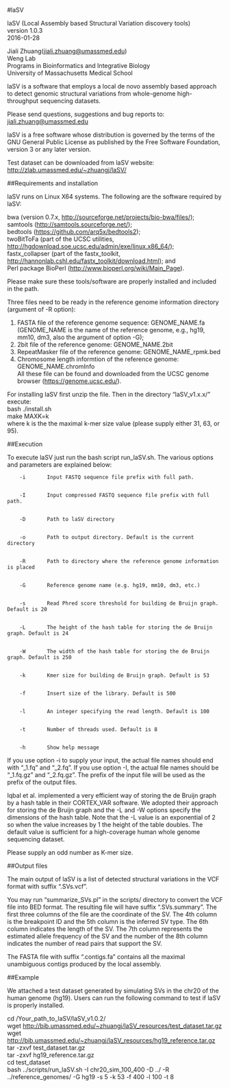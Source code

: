 #laSV

laSV (Local Assembly based Structural Variation discovery tools)  
version 1.0.3  
2016-01-28

Jiali Zhuang(jiali.zhuang@umassmed.edu)  
Weng Lab  
Programs in Bioinformatics and Integrative Biology  
University of Massachusetts Medical School

laSV is a software that employs a local de novo assembly based approach to detect genomic structural variations from whole-genome high-throughput sequencing datasets.

Please send questions, suggestions and bug reports to:  
jiali.zhuang@umassmed.edu


laSV is a free software whose distribution is governed by the terms of the GNU General Public License as published by the Free Software Foundation, version 3 or any later version. 

Test dataset can be downloaded from laSV website: http://zlab.umassmed.edu/~zhuangj/laSV/  

##Requirements and installation

laSV runs on Linux X64 systems. The following are the software required by laSV:

bwa (version 0.7.x, http://sourceforge.net/projects/bio-bwa/files/);  
samtools (http://samtools.sourceforge.net/);  
bedtools (https://github.com/arq5x/bedtools2);  
twoBitToFa (part of the UCSC utilities, http://hgdownload.soe.ucsc.edu/admin/exe/linux.x86_64/);  
fastx_collapser (part of the fastx_toolkit, http://hannonlab.cshl.edu/fastx_toolkit/download.html); and  
Perl package BioPerl (http://www.bioperl.org/wiki/Main_Page).  

Please make sure these tools/software are properly installed and included in the path.   

Three files need to be ready in the reference genome information directory (argument of -R option):  
1. FASTA file of the reference genome sequence: GENOME_NAME.fa (GENOME_NAME is the name of the reference genome, e.g., hg19, mm10, dm3, also the argument of option -G);  
2. 2bit file of the reference genome: GENOME_NAME.2bit  
3. RepeatMasker file of the reference genome: GENOME_NAME_rpmk.bed  
4. Chromosome length informtion of the reference genome: GENOME_NAME.chromInfo  
All these file can be found and downloaded from the UCSC genome browser (https://genome.ucsc.edu/).  


For installing laSV first unzip the file. Then in the directory “laSV_v1.x.x/” execute:  
bash ./install.sh  
make MAXK=k  
where k is the the maximal k-mer size value (please supply either 31, 63, or 95).  



##Execution


To execute laSV just run the bash script run_laSV.sh. The various options and parameters are explained below:


        -i       Input FASTQ sequence file prefix with full path. 


        -I       Input compressed FASTQ sequence file prefix with full path. 


        -D       Path to laSV directory


        -o       Path to output directory. Default is the current directory


        -R       Path to directory where the reference genome information is placed


        -G       Reference genome name (e.g. hg19, mm10, dm3, etc.)


        -s       Read Phred score threshold for building de Bruijn graph. Default is 20


        -L       The height of the hash table for storing the de Bruijn graph. Default is 24


        -W       The width of the hash table for storing the de Bruijn graph. Default is 250


        -k       Kmer size for building de Bruijn graph. Default is 53


        -f       Insert size of the library. Default is 500


        -l       An integer specifying the read length. Default is 100


        -t       Number of threads used. Default is 8


        -h       Show help message


If you use option -i to supply your input, the actual file names should end with “_1.fq” and “_2.fq”. If you use option -I, the actual file names should be “_1.fq.gz” and “_2.fq.gz”. The prefix of the input file will be used as the prefix of the output files. 

Iqbal et al. implemented a very efficient way of storing the de Bruijn graph by a hash table in their CORTEX_VAR software. We adopted their approach for storing the de Bruijn graph and the -L and -W options specify the dimensions of the hash table. Note that the -L value is an exponential of 2 so when the value increases by 1 the height of the table doubles. The default value is sufficient for a high-coverage human whole genome sequencing dataset.

Please supply an odd number as K-mer size. 



##Output files

The main output of laSV is a list of detected structural variations in the VCF format with suffix “.SVs.vcf”. 

You may run “summarize_SVs.pl” in the scripts/ directory to convert the VCF file into BED format. The resulting file will have suffix “.SVs.summary”. The first three columns  of the file are the coordinate of the SV. The 4th column is the breakpoint ID and the 5th column is the inferred SV type. The 6th column indicates the length of the SV. The 7th column represents the estimated allele frequency of the SV and the number of the 8th column indicates the number of read pairs that support the SV. 

The FASTA file with suffix “.contigs.fa” contains all the maximal unambiguous contigs produced by the local assembly. 



##Example


We attached a test dataset generated by simulating SVs in the chr20 of the human genome (hg19). Users can run the following command to test if laSV is properly installed. 

cd /Your_path_to_laSV/laSV_v1.0.2/  
wget http://bib.umassmed.edu/~zhuangj/laSV_resources/test_dataset.tar.gz  
wget http://bib.umassmed.edu/~zhuangj/laSV_resources/hg19_reference.tar.gz  
tar -zxvf test_dataset.tar.gz  
tar -zxvf hg19_reference.tar.gz  
cd test_dataset  
bash ../scripts/run_laSV.sh -I chr20_sim_100_400 -D ../ -R ../reference_genomes/ -G hg19 -s 5 -k 53 -f 400 -l 100 -t 8
